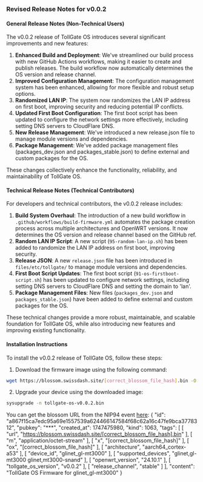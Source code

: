 ### Revised Release Notes for v0.0.2

#### General Release Notes (Non-Technical Users)

The v0.0.2 release of TollGate OS introduces several significant improvements and new features:

1. **Enhanced Build and Deployment**: We've streamlined our build process with new GitHub Actions workflows, making it easier to create and publish releases. The build workflow now automatically determines the OS version and release channel.
2. **Improved Configuration Management**: The configuration management system has been enhanced, allowing for more flexible and robust setup options.
3. **Randomized LAN IP**: The system now randomizes the LAN IP address on first boot, improving security and reducing potential IP conflicts.
4. **Updated First Boot Configuration**: The first boot script has been updated to configure the network settings more effectively, including setting DNS servers to CloudFlare DNS.
5. **New Release Management**: We've introduced a new release.json file to manage module versions and dependencies.
6. **Package Management**: We've added package management files (packages_dev.json and packages_stable.json) to define external and custom packages for the OS.

These changes collectively enhance the functionality, reliability, and maintainability of TollGate OS.

#### Technical Release Notes (Technical Contributors)

For developers and technical contributors, the v0.0.2 release includes:

1. **Build System Overhaul**: The introduction of a new build workflow in `.github/workflows/build-firmware.yml` automates the package creation process across multiple architectures and OpenWRT versions. It now determines the OS version and release channel based on the GitHub ref.
2. **Random LAN IP Script**: A new script (`95-random-lan-ip.sh`) has been added to randomize the LAN IP address on first boot, improving security.
3. **Release JSON**: A new `release.json` file has been introduced in `files/etc/tollgate/` to manage module versions and dependencies.
4. **First Boot Script Updates**: The first boot script (`91-os-firstboot-script.sh`) has been updated to configure network settings, including setting DNS servers to CloudFlare DNS and setting the domain to 'lan'.
5. **Package Management Files**: New files (`packages_dev.json` and `packages_stable.json`) have been added to define external and custom packages for the OS.

These technical changes provide a more robust, maintainable, and scalable foundation for TollGate OS, while also introducing new features and improving existing functionality.

#### Installation Instructions

To install the v0.0.2 release of TollGate OS, follow these steps:

1. Download the firmware image using the following command:
```bash
wget https://blossom.swissdash.site/[correct_blossom_file_hash].bin -O tollgate-os-v0.0.2.bin
```
2. Upgrade your device using the downloaded image:
```bash
sysupgrade -n tollgate-os-v0.0.2.bin
```

You can get the blossom URL from the NIP94 event [here](https://github.com/OpenTollGate/tollgate-os/actions/runs/15084068401/job/42404439391):
{
  "id": "a867f15ca7edc95a69e1557539a624466147584f68c62a16c47fe9bca3778312",
  "pubkey": "***",
  "created_at": 1747475980,
  "kind": 1063,
  "tags": [
    [
      "url",
      "https://blossom.swissdash.site/[correct_blossom_file_hash].bin"
    ],
    [
      "m",
      "application/octet-stream"
    ],
    [
      "x",
      "[correct_blossom_file_hash]"
    ],
    [
      "ox",
      "[correct_blossom_file_hash]"
    ],
    [
      "architecture",
      "aarch64_cortex-a53"
    ],
    [
      "device_id",
      "glinet_gl-mt3000"
    ],
    [
      "supported_devices",
      "glinet,gl-mt3000 glinet,mt3000-snand"
    ],
    [
      "openwrt_version",
      "24.10.1"
    ],
    [
      "tollgate_os_version",
      "v0.0.2"
    ],
    [
      "release_channel",
      "stable"
    ]
  ],
  "content": "TollGate OS Firmware for glinet_gl-mt3000"
}
